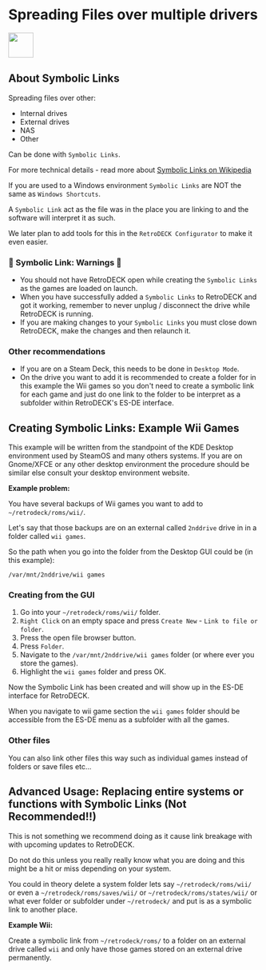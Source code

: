 # Spreading Files over multiple drivers

<img src="../../wiki_icons/pixelitos/folder-blue-games.png" width="50">

## About Symbolic Links

Spreading files over other:

- Internal drives
- External drives
- NAS
- Other

Can be done with `Symbolic Links`.

For more technical details - read more about [Symbolic Links on Wikipedia](https://en.wikipedia.org/wiki/Symbolic_link)

If you are used to a Windows environment `Symbolic Links` are NOT the same as  `Windows Shortcuts`.

A `Symbolic Link` act as the file was in the place you are linking to and the software will interpret it as such.

We later plan to add tools for this in the `RetroDECK Configurator` to make it even easier.

### 🛑 Symbolic Link: Warnings 🛑

- You should not have RetroDECK open while creating the `Symbolic Links` as the games are loaded on launch.
- When you have successfully added a `Symbolic Links`  to RetroDECK and got it working, remember to never unplug / disconnect the drive while RetroDECK is running.
- If you are making changes to your `Symbolic Links` you must close down RetroDECK, make the changes and then relaunch it.

### Other recommendations

- If you are on a Steam Deck, this needs to be done in `Desktop Mode`.
- On the drive you want to add it is recommended to create a folder for in this example the Wii games so you don't need to create a symbolic link for each game and just do one link to the folder to be interpret as a subfolder within RetroDECK's ES-DE interface.

## Creating Symbolic Links: Example Wii Games

This example will be written from the standpoint of the KDE Desktop environment used by SteamOS and many others systems. If you are on Gnome/XFCE or any other desktop environment the procedure should be similar else consult your desktop environment website.

**Example problem:**

You have several backups of Wii games you want to add to `~/retrodeck/roms/wii/`.

Let's say that those backups are on an external called `2nddrive` drive in in a folder called `wii games`.

So the path when you go into the folder from the Desktop GUI could be (in this example):

`/var/mnt/2nddrive/wii games`


### Creating from the GUI

1. Go into your `~/retrodeck/roms/wii/` folder.
2. `Right Click` on an empty space and press `Create New` - `Link to file or folder`.
3. Press the open file browser button.
4. Press `Folder`.
5. Navigate to the `/var/mnt/2nddrive/wii games` folder (or where ever you store the games).
6. Highlight the `wii games` folder and press OK.

Now the Symbolic Link has been created and will show up in the ES-DE interface for RetroDECK.

When you navigate to wii game section the `wii games` folder should be accessible from the ES-DE menu as a subfolder with all the games.

### Other files

You can also link other files this way such as individual games instead of folders or save files etc...

## Advanced Usage: Replacing entire systems or functions with Symbolic Links (Not Recommended!!)
This is not something we recommend doing as it cause link breakage with with upcoming updates to RetroDECK.

Do not do this unless you really really know what you are doing and this might be a hit or miss depending on your system.

You could in theory delete a system folder lets say `~/retrodeck/roms/wii/` or even a `~/retrodeck/roms/saves/wii/` or `~/retrodeck/roms/states/wii/` or what ever folder or subfolder under `~/retrodeck/` and put is as a symbolic link to another place.

**Example Wii:**

Create a symbolic link from `~/retrodeck/roms/` to a folder on an external drive called `wii` and only have those games stored on an external drive permanently.


